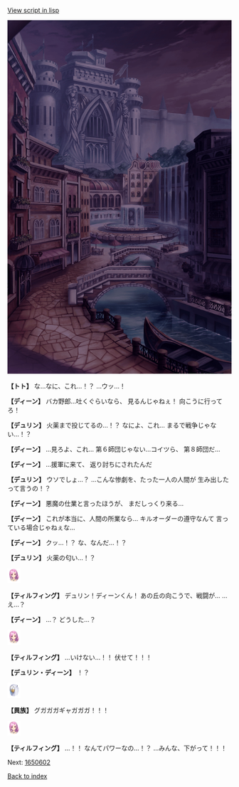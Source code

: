 [View script in lisp](../scripts/1650502.txt)

![006_town_TotalEclipse.png](../images/backgrounds/006_town_TotalEclipse.png)

**【トト】**
な…なに、これ…！？
…ウッ…！

**【ディーン】**
バカ野郎…吐くぐらいなら、
見るんじゃねぇ！
向こうに行ってろ！

**【デュリン】**
火薬まで投じてるの…！？
なによ、これ…
まるで戦争じゃない…！？

**【ディーン】**
…見ろよ、これ…
第６師団じゃない…コイツら、
第８師団だ…

**【ディーン】**
…援軍に来て、
返り討ちにされたんだ

**【デュリン】**
ウソでしょ…？
…こんな惨劇を、たった一人の人間が
生み出したって言うの！？

**【ディーン】**
悪魔の仕業と言ったほうが、
まだしっくり来る…

**【ディーン】**
これが本当に、人間の所業なら…
キルオーダーの遵守なんて
言っている場合じゃねぇな…

**【ディーン】**
クッ…！？
な、なんだ…！？

**【デュリン】**
火薬の匂い…！？

<img src="../images/units/101411.png" alt="101411.png" height="34"/>

**【ティルフィング】**
デュリン！ディーンくん！
あの丘の向こうで、戦闘が…
…え…？

**【ディーン】**
…？
どうした…？

<img src="../images/units/101411.png" alt="101411.png" height="34"/>

**【ティルフィング】**
…いけない…！！
伏せて！！！

**【デュリン・ディーン】**
！？

<img src="../images/units/810004.png" alt="810004.png" height="34"/>

**【異族】**
グガガガギャガガガ！！！

<img src="../images/units/101411.png" alt="101411.png" height="34"/>

**【ティルフィング】**
…！！
なんてパワーなの…！？
…みんな、下がって！！！

Next: [1650602](1650602.md)

[Back to index](index.md)
